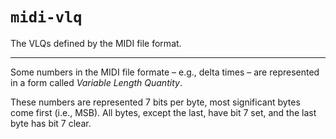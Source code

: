 # `midi-vlq`

The VLQs defined by the MIDI file format.

---

Some numbers in the MIDI file formate – e.g., delta times – are represented in a form called *Variable Length Quantity*.

These numbers are represented 7 bits per byte, most significant bytes come first (i.e., MSB). All bytes, except the last, have bit 7 set, and the last byte has bit 7 clear.
